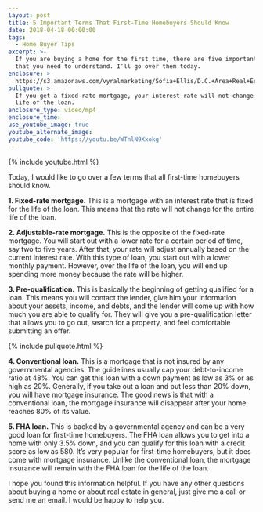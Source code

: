 ```yaml
---
layout: post
title: 5 Important Terms That First-Time Homebuyers Should Know
date: 2018-04-18 00:00:00
tags:
  - Home Buyer Tips
excerpt: >-
  If you are buying a home for the first time, there are five important terms
  that you need to understand. I’ll go over them today.
enclosure: >-
  https://s3.amazonaws.com/vyralmarketing/Sofia+Ellis/D.C.+Area+Real+Estate-+5+Important+Terms+That+First-Time+Homebuyers+Should+Know.mp4
pullquote: >-
  If you get a fixed-rate mortgage, your interest rate will not change for the
  life of the loan.
enclosure_type: video/mp4
enclosure_time:
use_youtube_image: true
youtube_alternate_image:
youtube_code: 'https://youtu.be/WTnlN9Xxokg'
---
```


{% include youtube.html %}

Today, I would like to go over a few terms that all first-time homebuyers should know. 

**1. Fixed-rate mortgage.** This is a mortgage with an interest rate that is fixed for the life of the loan. This means that the rate will not change for the entire life of the loan. 

**2. Adjustable-rate mortgage.** This is the opposite of the fixed-rate mortgage. You will start out with a lower rate for a certain period of time, say two to five years. After that, your rate will adjust annually based on the current interest rate. With this type of loan, you start out with a lower monthly payment. However, over the life of the loan, you will end up spending more money because the rate will be higher. 

**3. Pre-qualification.** This is basically the beginning of getting qualified for a loan. This means you will contact the lender, give him your information about your assets, income, and debts, and the lender will come up with how much you are able to qualify for. They will give you a pre-qualification letter that allows you to go out, search for a property, and feel comfortable submitting an offer. 

{% include pullquote.html %}

**4. Conventional loan.** This is a mortgage that is not insured by any governmental agencies. The guidelines usually cap your debt-to-income ratio at 48%. You can get this loan with a down payment as low as 3% or as high as 20%. Generally, if you take out a loan and put less than 20% down, you will have mortgage insurance. The good news is that with a conventional loan, the mortgage insurance will disappear after your home reaches 80% of its value. 

**5. FHA loan.** This is backed by a governmental agency and can be a very good loan for first-time homebuyers. The FHA loan allows you to get into a home with only 3.5% down, and you can qualify for this loan with a credit score as low as 580. It’s very popular for first-time homebuyers, but it does come with mortgage insurance. Unlike the conventional loan, the mortgage insurance will remain with the FHA loan for the life of the loan.

I hope you found this information helpful. If you have any other questions about buying a home or about real estate in general, just give me a call or send me an email. I would be happy to help you.
